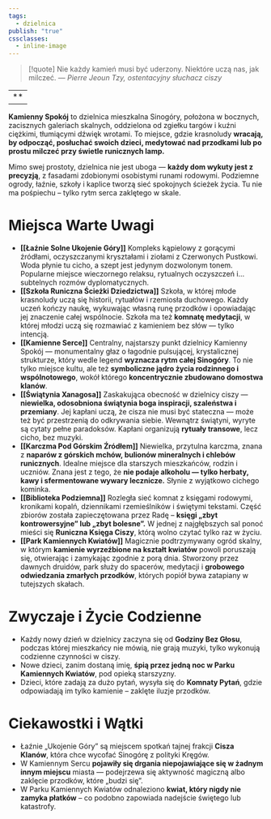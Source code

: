 ```yaml
---
tags:
  - dzielnica
publish: "true"
cssclasses:
  - inline-image
---
```

>[!quote] Nie każdy kamień musi być uderzony. Niektóre uczą nas, jak milczeć.
— _Pierre Jeoun Tzy, ostentacyjny słuchacz ciszy_

|   |
| --- |
| ** |

**Kamienny Spokój** to dzielnica mieszkalna Sinogóry, położona w bocznych, zacisznych galeriach skalnych, oddzielona od zgiełku targów i kuźni ciężkimi, tłumiącymi dźwięk wrotami. To miejsce, gdzie krasnoludy **wracają, by odpocząć, posłuchać swoich dzieci, medytować nad przodkami lub po prostu milczeć przy świetle runicznych lamp.**

Mimo swej prostoty, dzielnica nie jest uboga — **każdy dom wykuty jest z precyzją**, z fasadami zdobionymi osobistymi runami rodowymi. Podziemne ogrody, łaźnie, szkoły i kaplice tworzą sieć spokojnych ścieżek życia. Tu nie ma pośpiechu – tylko rytm serca zaklętego w skale.
# **Miejsca Warte Uwagi**
-  **[[Łaźnie Solne Ukojenie Góry]]**
	Kompleks kąpielowy z gorącymi źródłami, oczyszczanymi kryształami i ziołami z Czerwonych Pustkowi. Woda płynie tu cicho, a szept jest jedynym dozwolonym tonem. Popularne miejsce wieczornego relaksu, rytualnych oczyszczeń i... subtelnych rozmów dyplomatycznych.
- **[[Szkoła Runiczna Ścieżki Dziedzictwa]]** 
	Szkoła, w której młode krasnoludy uczą się historii, rytuałów i rzemiosła duchowego. Każdy uczeń kończy naukę, wykuwając własną runę przodków i opowiadając jej znaczenie całej wspólnocie. Szkoła ma też **komnatę medytacji**, w której młodzi uczą się rozmawiać z kamieniem bez słów — tylko intencją.
- **[[Kamienne Serce]]**
	Centralny, najstarszy punkt dzielnicy Kamienny Spokój — monumentalny głaz o łagodnie pulsującej, krystalicznej strukturze, który wedle legend **wyznacza rytm całej Sinogóry**. To nie tylko miejsce kultu, ale też **symboliczne jądro życia rodzinnego i wspólnotowego**, wokół którego **koncentrycznie zbudowano domostwa klanów**.
- **[[Świątynia Xanagosa]]**
	Zaskakująca obecność w dzielnicy ciszy — **niewielka, odosobniona świątynia boga inspiracji, szaleństwa i przemiany**. Jej kapłani uczą, że cisza nie musi być stateczna — może też być przestrzenią do odkrywania siebie. Wewnątrz świątyni, wyryte są cytaty pełne paradoksów. Kapłani organizują **rytuały transowe**, lecz cicho, bez muzyki.
- **[[Karczma Pod Górskim Źródłem]]**
	Niewielka, przytulna karczma, znana z **naparów z górskich mchów, bulionów mineralnych i chlebów runicznych**. Idealne miejsce dla starszych mieszkańców, rodzin i uczniów. Znana jest z tego, że **nie podaje alkoholu — tylko herbaty, kawy i sfermentowane wywary lecznicze.** Słynie z wyjątkowo cichego kominka.
- **[[Biblioteka Podziemna]]**
	Rozległa sieć komnat z księgami rodowymi, kronikami kopalń, dziennikami rzemieślników i świętymi tekstami. Część zbiorów została zapieczętowana przez Radę – **księgi „zbyt kontrowersyjne” lub „zbyt bolesne”.** W jednej z najgłębszych sal ponoć mieści się **Runiczna Księga Ciszy**, którą wolno czytać tylko raz w życiu.
- **[[Park Kamiennych Kwiatów]]**
	Magicznie podtrzymywany ogród skalny, w którym **kamienie wyrzeźbione na kształt kwiatów** powoli poruszają się, otwierając i zamykając zgodnie z porą dnia. Stworzony przez dawnych druidów, park służy do spacerów, medytacji i **grobowego odwiedzania zmarłych przodków**, których popiół bywa zatapiany w tutejszych skałach.
# **Zwyczaje i Życie Codzienne**
- Każdy nowy dzień w dzielnicy zaczyna się od **Godziny Bez Głosu**, podczas której mieszkańcy nie mówią, nie grają muzyki, tylko wykonują codzienne czynności w ciszy.
- Nowe dzieci, zanim dostaną imię, **śpią przez jedną noc w Parku Kamiennych Kwiatów**, pod opieką starszyzny.
- Dzieci, które zadają za dużo pytań, wysyła się do **Komnaty Pytań**, gdzie odpowiadają im tylko kamienie – zaklęte iluzje przodków.
# **Ciekawostki i Wątki**
- Łaźnie „Ukojenie Góry” są miejscem spotkań tajnej frakcji **Cisza Klanów**, która chce wycofać Sinogórę z polityki Kręgów.
- W Kamiennym Sercu **pojawiły się drgania niepojawiające się w żadnym innym miejscu** miasta — podejrzewa się aktywność magiczną albo zaklęcie przodków, które „budzi się”.
- W Parku Kamiennych Kwiatów odnaleziono **kwiat, który nigdy nie zamyka płatków** – co podobno zapowiada nadejście świętego lub katastrofy.
